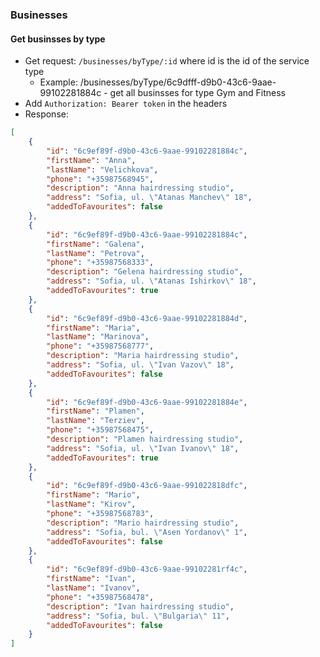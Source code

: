 ### Businesses
#### Get businsses by type
- Get request: ```/businesses/byType/:id``` where id is the id of the service type
    - Example: /businesses/byType/6c9dfff-d9b0-43c6-9aae-99102281884c - get all businsses for type Gym and Fitness
- Add ```Authorization: Bearer token``` in the headers
- Response: 
```json
[
    {
        "id": "6c9ef89f-d9b0-43c6-9aae-99102281884c",
        "firstName": "Anna",
        "lastName": "Velichkova",
        "phone": "+35987568945",
        "description": "Anna hairdressing studio",
        "address": "Sofia, ul. \"Atanas Manchev\" 18",
        "addedToFavourites": false
    },
    {
        "id": "6c9ef89f-d9b0-43c6-9aae-99102281884c",
        "firstName": "Galena",
        "lastName": "Petrova",
        "phone": "+35987568333",
        "description": "Gelena hairdressing studio",
        "address": "Sofia, ul. \"Atanas Ishirkov\" 18",
        "addedToFavourites": true
    },
    {
        "id": "6c9ef89f-d9b0-43c6-9aae-99102281884d",
        "firstName": "Maria",
        "lastName": "Marinova",
        "phone": "+35987568777",
        "description": "Maria hairdressing studio",
        "address": "Sofia, ul. \"Ivan Vazov\" 18",
        "addedToFavourites": false
    },
    {
        "id": "6c9ef89f-d9b0-43c6-9aae-99102281884e",
        "firstName": "Plamen",
        "lastName": "Terziev",
        "phone": "+35987568475",
        "description": "Plamen hairdressing studio",
        "address": "Sofia, ul. \"Ivan Ivanov\" 18",
        "addedToFavourites": true
    },
    {
        "id": "6c9ef89f-d9b0-43c6-9aae-991022818dfc",
        "firstName": "Mario",
        "lastName": "Kirov",
        "phone": "+35987568783",
        "description": "Mario hairdressing studio",
        "address": "Sofia, bul. \"Asen Yordanov\" 1",
        "addedToFavourites": false
    },
    {
        "id": "6c9ef89f-d9b0-43c6-9aae-99102281rf4c",
        "firstName": "Ivan",
        "lastName": "Ivanov",
        "phone": "+35987568478",
        "description": "Ivan hairdressing studio",
        "address": "Sofia, bul. \"Bulgaria\" 11",
        "addedToFavourites": false
    }
]
```
